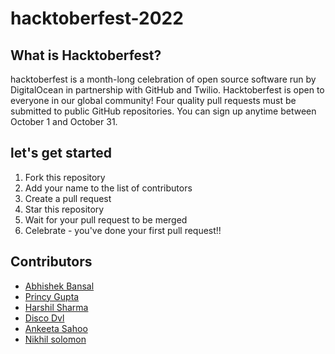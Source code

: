 # hacktoberfest-2022

## What is Hacktoberfest?

hacktoberfest is a month-long celebration of open source software run by DigitalOcean in partnership with GitHub and Twilio. Hacktoberfest is open to everyone in our global community! Four quality pull requests must be submitted to public GitHub repositories. You can sign up anytime between October 1 and October 31.

## let's get started

1. Fork this repository
2. Add your name to the list of contributors
3. Create a pull request
4. Star this repository
5. Wait for your pull request to be merged
6. Celebrate - you've done your first pull request!!

## Contributors

- [Abhishek Bansal](https://github.com/abhishek5324)
- [Princy Gupta](https://github.com/Princy-Gupta)
- [Harshil Sharma](https://github.com/harshilsharmaa)
- [Disco Dvl](https://github.com/discodevl)
- [Ankeeta Sahoo](https://github.com/sahooankeeta)
- [Nikhil solomon](https://github.com/nikhilSolomon)
